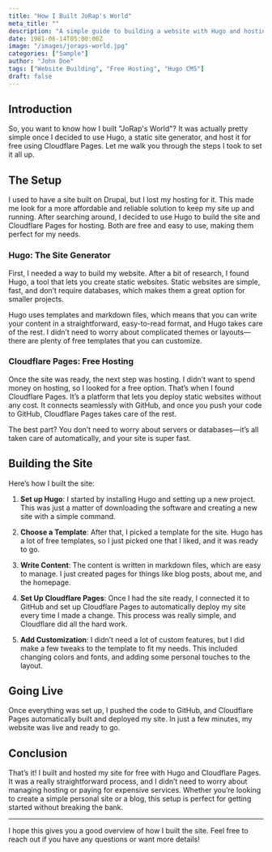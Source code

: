 ```yaml
---
title: "How I Built JoRap's World"
meta_title: ""
description: "A simple guide to building a website with Hugo and hosting it for free."
date: 1981-06-14T05:00:00Z
image: "/images/joraps-world.jpg"
categories: ["Sample"]
author: "John Doe"
tags: ["Website Building", "Free Hosting", "Hugo CMS"]
draft: false
---
```


## Introduction

So, you want to know how I built "JoRap's World"? It was actually pretty simple once I decided to use Hugo, a static site generator, and host it for free using Cloudflare Pages. Let me walk you through the steps I took to set it all up.

## The Setup

I used to have a site built on Drupal, but I lost my hosting for it. This made me look for a more affordable and reliable solution to keep my site up and running. After searching around, I decided to use Hugo to build the site and Cloudflare Pages for hosting. Both are free and easy to use, making them perfect for my needs.

### Hugo: The Site Generator

First, I needed a way to build my website. After a bit of research, I found Hugo, a tool that lets you create static websites. Static websites are simple, fast, and don’t require databases, which makes them a great option for smaller projects.

Hugo uses templates and markdown files, which means that you can write your content in a straightforward, easy-to-read format, and Hugo takes care of the rest. I didn’t need to worry about complicated themes or layouts—there are plenty of free templates that you can customize.

### Cloudflare Pages: Free Hosting

Once the site was ready, the next step was hosting. I didn’t want to spend money on hosting, so I looked for a free option. That’s when I found Cloudflare Pages. It’s a platform that lets you deploy static websites without any cost. It connects seamlessly with GitHub, and once you push your code to GitHub, Cloudflare Pages takes care of the rest.

The best part? You don’t need to worry about servers or databases—it’s all taken care of automatically, and your site is super fast.

## Building the Site

Here’s how I built the site:

1. **Set up Hugo**: I started by installing Hugo and setting up a new project. This was just a matter of downloading the software and creating a new site with a simple command.

2. **Choose a Template**: After that, I picked a template for the site. Hugo has a lot of free templates, so I just picked one that I liked, and it was ready to go.

3. **Write Content**: The content is written in markdown files, which are easy to manage. I just created pages for things like blog posts, about me, and the homepage.

4. **Set Up Cloudflare Pages**: Once I had the site ready, I connected it to GitHub and set up Cloudflare Pages to automatically deploy my site every time I made a change. This process was really simple, and Cloudflare did all the hard work.

5. **Add Customization**: I didn’t need a lot of custom features, but I did make a few tweaks to the template to fit my needs. This included changing colors and fonts, and adding some personal touches to the layout.

## Going Live

Once everything was set up, I pushed the code to GitHub, and Cloudflare Pages automatically built and deployed my site. In just a few minutes, my website was live and ready to go.

## Conclusion

That’s it! I built and hosted my site for free with Hugo and Cloudflare Pages. It was a really straightforward process, and I didn’t need to worry about managing hosting or paying for expensive services. Whether you’re looking to create a simple personal site or a blog, this setup is perfect for getting started without breaking the bank.

---

I hope this gives you a good overview of how I built the site. Feel free to reach out if you have any questions or want more details!
